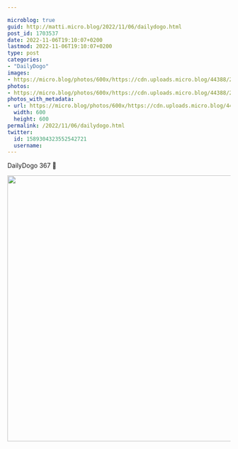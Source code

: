 ```yaml
---

microblog: true
guid: http://matti.micro.blog/2022/11/06/dailydogo.html
post_id: 1703537
date: 2022-11-06T19:10:07+0200
lastmod: 2022-11-06T19:10:07+0200
type: post
categories:
- "DailyDogo"
images:
- https://micro.blog/photos/600x/https://cdn.uploads.micro.blog/44388/2022/20c5715e85.jpg
photos:
- https://micro.blog/photos/600x/https://cdn.uploads.micro.blog/44388/2022/20c5715e85.jpg
photos_with_metadata:
- url: https://micro.blog/photos/600x/https://cdn.uploads.micro.blog/44388/2022/20c5715e85.jpg
  width: 600
  height: 600
permalink: /2022/11/06/dailydogo.html
twitter:
  id: 1589304323552542721
  username:
---
```

DailyDogo 367 🐶

<img src="/media/uploads/2022/20c5715e85.jpg" width="600" height="600" alt="" />
